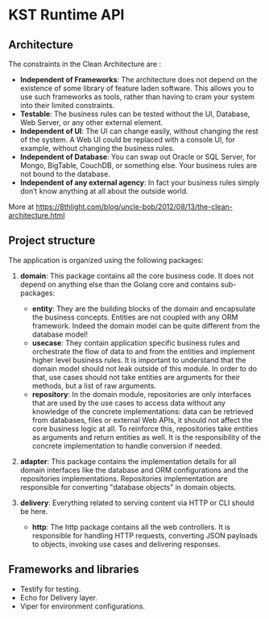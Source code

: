 # KST Runtime API

## Architecture

The constraints in the Clean Architecture are :

- **Independent of Frameworks**: The architecture does not depend on the existence of some library of feature laden software.
This allows you to use such frameworks as tools, rather than having to cram your system into their limited constraints.
- **Testable**: The business rules can be tested without the UI, Database, Web Server, or any other external element.
- **Independent of UI**: The UI can change easily, without changing the rest of the system.
A Web UI could be replaced with a console UI, for example, without changing the business rules.
- **Independent of Database**: You can swap out Oracle or SQL Server, for Mongo, BigTable, CouchDB, or something else. Your business rules are not bound to the database.
- **Independent of any external agency**: In fact your business rules simply don’t know anything at all about the outside world.

More at https://8thlight.com/blog/uncle-bob/2012/08/13/the-clean-architecture.html

## Project structure

The application is organized using the following packages:

1. **domain**: This package contains all the core business code.
It does not depend on anything else than the Golang core and contains sub-packages:
    - **entity**: They are the building blocks of the domain and encapsulate the business concepts. Entities are not coupled with any ORM framework. Indeed the domain model can be quite different from the database model!
    - **usecase**: They contain application specific business rules and orchestrate the flow of data to and from the entities and implement higher level business rules. It is important to understand that the domain model should not leak outside of this module. In order to do that, use cases should not take entities are arguments for their methods, but a list of raw arguments.
    - **repository**: In the domain module, repositories are only interfaces that are used by the use cases to access data without any knowledge of the concrete implementations: data can be retrieved from databases, files or external Web APIs, it should not affect the core business logic at all. To reinforce this, repositories take entities as arguments and return entities as well. It is the responsibility of the concrete implementation to handle conversion if needed.               

2. **adapter**: This package contains the implementation details for all domain interfaces like the database and ORM configurations and the repositories implementations.
Repositories implementation are responsible for converting "database objects" in domain objects.

3. **delivery**: Everything related to serving content via HTTP or CLI should be here.
    - **http**: The http package contains all the web controllers. It is responsible for handling HTTP requests, converting JSON payloads to objects, invoking use cases and delivering responses.

## Frameworks and libraries

- Testify for testing.
- Echo for Delivery layer.
- Viper for environment configurations.
